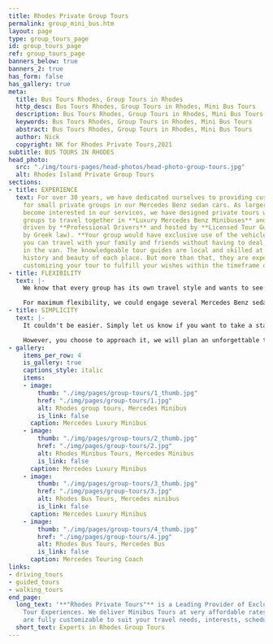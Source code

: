 ```yaml
---
title: Rhodes Private Group Tours
permalink: group_mini_bus.htm
layout: page
type: group_tours_page
id: group_tours_page
ref: group_tours_page
banners_below: true
banners_2: true
has_form: false
has_gallery: true
meta:
  title: Bus Tours Rhodes, Group Tours in Rhodes
  http_desc: Bus Tours Rhodes, Group Tours in Rhodes, Mini Bus Tours
  description: Bus Tours Rhodes, Group Tours in Rhodes, Mini Bus Tours
  keywords: Bus Tours Rhodes, Group Tours in Rhodes, Mini Bus Tours
  abstract: Bus Tours Rhodes, Group Tours in Rhodes, Mini Bus Tours
  author: Nick
  copyright: NK for Rhodes Private Tours,2021
subtitle: BUS TOURS IN RHODES
head_photo:
  src: "./img/tours-pages/head-photos/head-photo-group-tours.jpg"
  alt: Rhodes Island Private Group Tours
sections:
- title: EXPERIENCE
  text: For over 30 years, we have dedicated ourselves to providing customized tours
    for small private groups in our Mercedes Benz sedan cars. As larger groups have
    become interested in our services, we have designed private tours which allow
    groups to travel together in **Luxury Mercedes Benz Minibuses** and **Coach Buses**
    driven by **Professional Drivers** and hosted by **Licensed Tour Guides** (required
    by Greek law). **Your group would have exclusive use of the vehicle** so that
    you can travel with your family and friends without having to deal with strangers
    in the van. The knowledgeable tour guides are local and skilled at revealing the
    history and beauty of each place. But more than that, they are experienced at
    customizing your tour to fulfill your wishes within the timeframe of your schedule.
- title: FLEXIBILITY
  text: |-
    We know that every group has its own travel style and wants to see different things. We provide the opportunity to be flexible with your itinerary, vehicles and time. You can select any tour available on our website where we have done all the work for you. These tours cover the most important sites and views on the island. Or, you can simply let us know what you would like to see and do and we will plan a special tour just for you. We would customize the sites you would visit and choose the most appropriate vehicle(s) to accommodate your group.

    For maximum flexibility, we could engage several Mercedes Benz sedans for your group. If someone in your party wants to go swimming, or loves to shop, or needs to end the tour early, we could swap out cars and fit that into the schedule. If you have a senior member in your group who can't manage some sites at the speed of everyone else, we can keep them company while the rest of your group visits a location at a faster pace.
- title: SIMPLICITY
  text: |-
    It couldn't be easier. Simply let us know if you want to take a standard tour or have a list of special things in mind. Then let us know how many people are in your group. We will modify any tour to meet your needs and schedule the best vehicle or combination of vehicles to accommodate your group size and maximize your short time on the island.

    However, you choose to approach it, we will plan an unforgettable trip for you. Take advantage of our experience and creativity. We would be delighted to discuss your requirements and design a tour that is perfect for your group (large or small). Feel free to contact us and we will do the rest.
- gallery:
    items_per_row: 4
    is_gallery: true
    captions_style: italic
    items:
    - image:
        thumb: "./img/pages/group-tours/1_thumb.jpg"
        href: "./img/pages/group-tours/1.jpg"
        alt: Rhodes group tours, Mercedes Minibus
        is_link: false
      caption: Mercedes Luxury Minibus
    - image:
        thumb: "./img/pages/group-tours/2_thumb.jpg"
        href: "./img/pages/group-tours/2.jpg"
        alt: Rhodes Minibus Tours, Mercedes Minibus
        is_link: false
      caption: Mercedes Luxury Minibus
    - image:
        thumb: "./img/pages/group-tours/3_thumb.jpg"
        href: "./img/pages/group-tours/3.jpg"
        alt: Rhodes Bus Tours, Mercedes minibus
        is_link: false
      caption: Mercedes Luxury Minibus
    - image:
        thumb: "./img/pages/group-tours/4_thumb.jpg"
        href: "./img/pages/group-tours/4.jpg"
        alt: Rhodes Bus Tours, Mercedes Bus
        is_link: false
      caption: Mercedes Touring Coach
links:
- driving_tours
- guided_tours
- walking_tours
end_page:
  long_text: '**"Rhodes Private Tours"** is a Leading Provider of Exclusive and Personalized
    Tour Experiences. We deliver Minibus Tours at very affordable rates All our tours
    are fully customizable to suit your travel needs, interests, schedules, and dates.'
  short_text: Experts in Rhodes Group Tours
---
```


